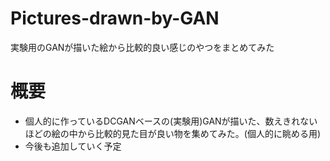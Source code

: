 # Pictures-drawn-by-GAN
実験用のGANが描いた絵から比較的良い感じのやつをまとめてみた

# 概要
- 個人的に作っているDCGANベースの(実験用)GANが描いた、数えきれないほどの絵の中から比較的見た目が良い物を集めてみた。(個人的に眺める用)
- 今後も追加していく予定
